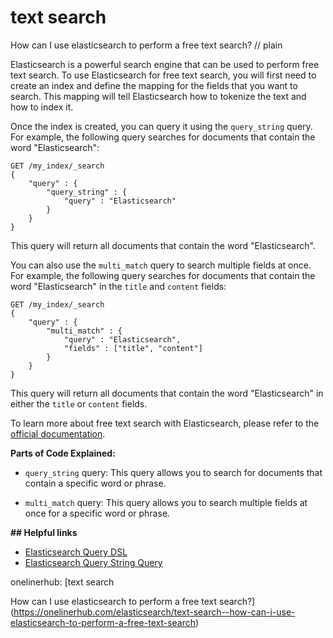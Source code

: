 # text search

How can I use elasticsearch to perform a free text search?
// plain

Elasticsearch is a powerful search engine that can be used to perform free text search. To use Elasticsearch for free text search, you will first need to create an index and define the mapping for the fields that you want to search. This mapping will tell Elasticsearch how to tokenize the text and how to index it.

Once the index is created, you can query it using the `query_string` query. For example, the following query searches for documents that contain the word "Elasticsearch":

```
GET /my_index/_search
{
    "query" : {
        "query_string" : {
            "query" : "Elasticsearch"
        }
    }
}
```

This query will return all documents that contain the word "Elasticsearch".

You can also use the `multi_match` query to search multiple fields at once. For example, the following query searches for documents that contain the word "Elasticsearch" in the `title` and `content` fields:

```
GET /my_index/_search
{
    "query" : {
        "multi_match" : {
            "query" : "Elasticsearch",
            "fields" : ["title", "content"]
        }
    }
}
```

This query will return all documents that contain the word "Elasticsearch" in either the `title` or `content` fields.

To learn more about free text search with Elasticsearch, please refer to the [official documentation](https://www.elastic.co/guide/en/elasticsearch/reference/current/query-dsl-query-string-query.html).

**Parts of Code Explained:**

* `query_string` query: This query allows you to search for documents that contain a specific word or phrase.

* `multi_match` query: This query allows you to search multiple fields at once for a specific word or phrase.

**## Helpful links**

* [Elasticsearch Query DSL](https://www.elastic.co/guide/en/elasticsearch/reference/current/query-dsl.html)
* [Elasticsearch Query String Query](https://www.elastic.co/guide/en/elasticsearch/reference/current/query-dsl-query-string-query.html)

onelinerhub: [text search

How can I use elasticsearch to perform a free text search?](https://onelinerhub.com/elasticsearch/text-search--how-can-i-use-elasticsearch-to-perform-a-free-text-search)